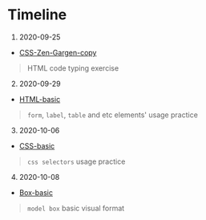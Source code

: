 # Timeline
1. 2020-09-25
  - [CSS-Zen-Gargen-copy](https://nyanyani.github.io/miao/2020-09-25/zen-garden-copy.html)
  > HTML code typing exercise
2. 2020-09-29
  - [HTML-basic](https://nyanyani.github.io/miao/2020-09-29/html-basic.html)
  > `form`, `label`, `table` and etc elements' usage practice
3. 2020-10-06
  - [CSS-basic](https://nyanyani.github.io/miao/2020-10-06/css-selector-practise.html)
  > `css selectors` usage practice
4. 2020-10-08
  - [Box-basic](https://nyanyani.github.io/miao/2020-10-08/block-basic.html)
  > `model box` basic visual format
